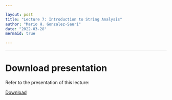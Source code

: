 ```yaml
---

layout: post
title: "Lecture 7: Introduction to String Analysis"
author: "Mario H. Gonzalez-Sauri"
date: "2022-03-28"
mermaid: true

---
```


---

# Download presentation

Refer to the presentation of this lecture:


[Download](https://github.com/Wario84/idsc_mgs/raw/master/assets/data/07.zip?raw=true)
